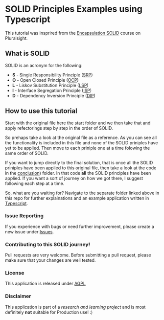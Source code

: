 # SOLID Principles Examples using Typescript

This tutorial was insprired from the [Encapsulation SOLID](https://app.pluralsight.com/library/courses/encapsulation-solid/table-of-contents) course on Pluralsight.

## What is SOLID

SOLID is an acronym for the following:

* **S** - Single Responsibility Principle ([SRP](./srp))
* **O** - Open Closed Principle ([OCP](./ocp))
* **L** - Liskov Substitution Principle ([LSP](./lsp))
* **I** - Interface Segregation Principle ([ISP](./isp))
* **D** - Dependency Inversion Principle ([DIP](./dip))

## How to use this tutorial

Start with the original file here the [start](./start) folder and we then take that and apply refectorings step by step in the order of SOLID.

So prehaps take a look at the original file as a reference. As you can see all the functionality is included in this file and none of the SOLID priniples have yet to be applied. Then move to each priniple one at a time folowing the same order of SOLID.

If you want to jump directly to the final solution, that is once all the SOLID priniples have been applied to this original file, then take a look at the code in the [conclusion](./conclusion)) folder. In that code **all** the SOLID principles have been applied. If you want a sort of journey on how we got there, I suggest following each step at a time.

So, what are you waiting for? Navigate to the separate folder linked above in this repo for further explainations and an example application written in [Typescript](https://www.typescriptlang.org/).

### Issue Reporting

If you experience with bugs or need further improvement, please create a new issue under [Issues](https://github.com/devbootstrap/SOLID-Principles-Examples-using-Typescript/issues).

### Contributing to this SOLID journey!

Pull requests are very welcome. Before submitting a pull request, please make sure that your changes are well tested.

### License

This application is released under [AGPL](http://www.gnu.org/licenses/agpl-3.0-standalone.html)

### Disclaimer

This application is part of a _research and learning project_ and is most definitely __not__ suitable for Production use! :)